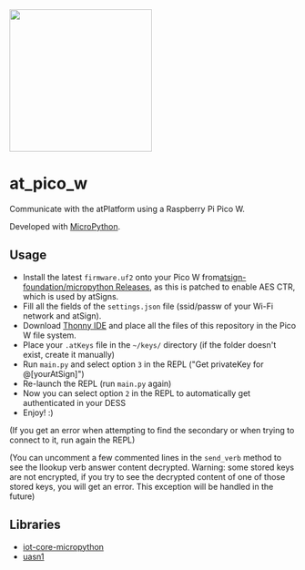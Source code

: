 <img width=250px src="https://atsign.dev/assets/img/atPlatform_logo_gray.svg?sanitize=true">

# at_pico_w
Communicate with the atPlatform using a Raspberry Pi Pico W.

Developed with [MicroPython](https://micropython.org/).

## Usage
- Install the latest `firmware.uf2` onto your Pico W from[atsign-foundation/micropython Releases](https://github.com/atsign-foundation/micropython/releases), as this is patched to enable AES CTR, which is used by atSigns.
- Fill all the fields of the `settings.json` file (ssid/passw of your Wi-Fi network and atSign). 
- Download [Thonny IDE](https://thonny.org/) and place all the files of this repository in the Pico W file system.
- Place your `.atKeys` file in the `~/keys/` directory (if the folder doesn't exist, create it manually)
- Run `main.py` and select option `3` in the REPL ("Get privateKey for @[yourAtSign]")
- Re-launch the REPL (run `main.py` again)
- Now you can select option `2` in the REPL to automatically get authenticated in your DESS
- Enjoy!  :)

(If you get an error when attempting to find the secondary or when trying to connect to it, run again the REPL)

(You can uncomment a few commented lines in the `send_verb` method to see the llookup verb answer content decrypted. Warning: some stored keys are not encrypted, if you try to see the decrypted content of one of those stored keys, you will get an error. This exception will be handled in the future)

## Libraries
- [iot-core-micropython](https://github.com/GoogleCloudPlatform/iot-core-micropython)
- [uasn1](https://github.com/mkomon/uasn1)
